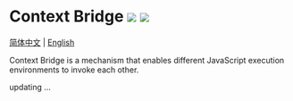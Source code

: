 # Context Bridge <a href="https://github.com/memo-cn/context-bridge/blob/main/context-bridge/README.en-US.md"><img src="https://img.shields.io/npm/v/context-bridge.svg" /></a> <a href="https://github.com/memo-cn/context-bridge/blob/main/context-bridge/README.en-US.md"><img src="https://packagephobia.now.sh/badge?p=context-bridge" /></a>

[简体中文](README.md) | [English](README.en-US.md)

Context Bridge is a mechanism that enables different JavaScript execution environments to invoke each other.

updating ...
